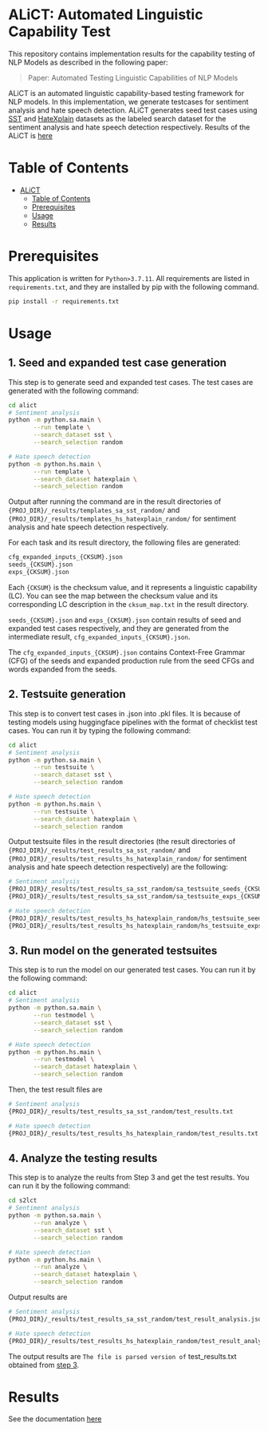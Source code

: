 # ALiCT: Automated Linguistic Capability Test

This repository contains implementation results for the  capability testing of NLP Models as described in the following paper:

> Paper: Automated Testing Linguistic Capabilities of NLP Models

ALiCT is an automated linguistic capability-based testing framework for NLP models. In this implementation, we generate testcases for sentiment analysis and hate speech detection. 
ALiCT generates seed test cases using [SST](https://nlp.stanford.edu/sentiment/) and [HateXplain](https://arxiv.org/pdf/2012.10289.pdf) datasets as the labeled search dataset for the sentiment analysis and hate speech detection respectively.
Results of the ALiCT is [here](_results/README.md)

Table of Contents
=================

   * [ALiCT](#alict-automated-linguistic-capability-test)
      * [Table of Contents](#table-of-contents)
      * [Prerequisites](#prerequisites)
      * [Usage](#usage)
      * [Results](#results)
<!-- 
You can find more results at the project site(https://sites.google.com/view/s2lct/home). -->

Prerequisites
=================
This application is written for ```Python>3.7.11```. All requirements are listed in ```requirements.txt```, and they are installed by pip with the following command.
```bash
pip install -r requirements.txt
```

Usage
=================
## 1. Seed and expanded test case generation
This step is to generate seed and expanded test cases. 
The test cases are generated with the following command:
```bash
cd alict
# Sentiment analysis
python -m python.sa.main \
       --run template \
       --search_dataset sst \
       --search_selection random

# Hate speech detection
python -m python.hs.main \
       --run template \
       --search_dataset hatexplain \
       --search_selection random
```
Output after running the command are in the result directories of `{PROJ_DIR}/_results/templates_sa_sst_random/` and `{PROJ_DIR}/_results/templates_hs_hatexplain_random/` for sentiment analysis and hate speech detection respectively.

For each task and its result directory, the following files are generated:
```bash
cfg_expanded_inputs_{CKSUM}.json
seeds_{CKSUM}.json
exps_{CKSUM}.json
``` 
Each `{CKSUM}` is the checksum value, and it represents a linguistic capability (LC). You can see the map between the checksum value and its corresponding LC description in the `cksum_map.txt` in the result directory.

`seeds_{CKSUM}.json` and `exps_{CKSUM}.json` contain results of seed and expanded test cases respectively, and they are generated from the intermediate result, `cfg_expanded_inputs_{CKSUM}.json`. 

The `cfg_expanded_inputs_{CKSUM}.json` contains Context-Free Grammar (CFG) of the seeds and expanded production rule from the seed CFGs and words expanded from the seeds.

## 2. Testsuite generation
This step is to convert test cases in .json into .pkl files. It is because of testing models using huggingface pipelines with the format of checklist test cases. You can run it by typing the following command:
```bash
cd alict
# Sentiment analysis
python -m python.sa.main \
       --run testsuite \
       --search_dataset sst \
       --search_selection random

# Hate speech detection
python -m python.hs.main \
       --run testsuite \
       --search_dataset hatexplain \
       --search_selection random
```
Output testsuite files in the result directories (the result directories of `{PROJ_DIR}/_results/test_results_sa_sst_random/` and `{PROJ_DIR}/_results/test_results_hs_hatexplain_random/` for sentiment analysis and hate speech detection respectively) are the following:

```bash
# Sentiment analysis
{PROJ_DIR}/_results/test_results_sa_sst_random/sa_testsuite_seeds_{CKSUM}.pkl
{PROJ_DIR}/_results/test_results_sa_sst_random/sa_testsuite_exps_{CKSUM}.pkl

# Hate speech detection
{PROJ_DIR}/_results/test_results_hs_hatexplain_random/hs_testsuite_seeds_{CKSUM}.pkl
{PROJ_DIR}/_results/test_results_hs_hatexplain_random/hs_testsuite_exps_{CKSUM}.pkl
```

## 3. Run model on the generated testsuites
This step is to run the model on our generated test cases. You can run it by the following command:
```bash
cd alict
# Sentiment analysis
python -m python.sa.main \
       --run testmodel \
       --search_dataset sst \
       --search_selection random

# Hate speech detection
python -m python.hs.main \
       --run testmodel \
       --search_dataset hatexplain \
       --search_selection random
```
Then, the test result files are
```bash
# Sentiment analysis
{PROJ_DIR}/_results/test_results_sa_sst_random/test_results.txt

# Hate speech detection
{PROJ_DIR}/_results/test_results_hs_hatexplain_random/test_results.txt
```

## 4. Analyze the testing results
This step is to analyze the reults from Step 3 and get the test results. You can run it by the following command:
```bash
cd s2lct
# Sentiment analysis
python -m python.sa.main \
       --run analyze \
       --search_dataset sst \
       --search_selection random

# Hate speech detection
python -m python.hs.main \
       --run analyze \
       --search_dataset hatexplain \
       --search_selection random
```

Output results are
```bash
# Sentiment analysis
{PROJ_DIR}/_results/test_results_sa_sst_random/test_result_analysis.json

# Hate speech detection
{PROJ_DIR}/_results/test_results_hs_hatexplain_random/test_result_analysis.json
```
The output results are ``` The file is parsed version of ``` test_results.txt obtained from [step 3](#3-run-model-on-the-generated-testsuites).


Results
=================

See the documentation [here](_results/README.md)
